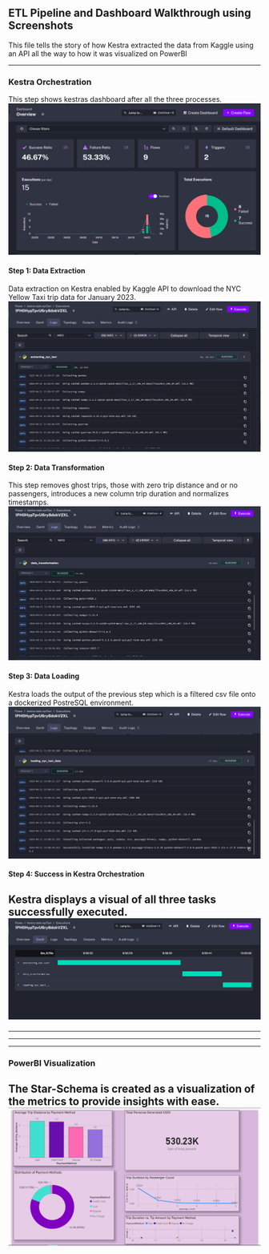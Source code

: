 ## ETL Pipeline and Dashboard Walkthrough using Screenshots

This file tells the story of how Kestra extracted the data from Kaggle using an API all the way to how it was visualized on PowerBI

---------------------------------------------------------------------------------------------------------
### Kestra Orchestration
This step shows kestras dashboard after all the three processes.
![Kestra Dashboard](../screenshots/kestra-dashboard.png)

#### Step 1: Data Extraction
Data extraction on Kestra enabled by Kaggle API to download the NYC Yellow Taxi trip data for January 2023.
![Data Extraction](../screenshots/kestra-extraction.png)

#### Step 2: Data Transformation
This step removes ghost trips, those with zero trip distance and or no passengers, introduces a new column trip duration and normalizes timestamps.
![Data Transformation](../screenshots/kestra-transformation.png)

#### Step 3: Data Loading
Kestra loads the output of the previous step which is a filtered csv file onto a dockerized PostreSQL environment.
![Data Loading](../screenshots/kestra-loading.png)

#### Step 4: Success in Kestra Orchestration
Kestra displays a visual of all three tasks successfully executed.
![Success of ETL Execution](../screenshots/kestra-success.png)
---------------------------------------------------------------------------------------------------------

---------------------------------------------------------------------------------------------------------
<!-- ### PostgreSQL instance on Docker
A containerized instance of PostgreSQL on Docker Engine
![PostgreSQL on Docker]()-->
---------------------------------------------------------------------------------------------------------

---------------------------------------------------------------------------------------------------------
### PowerBI Visualization
The Star-Schema is created as a visualization of the metrics to provide insights with ease.
![PowerBI Dashboard](../screenshots/powerbi-dashboard.png)
---------------------------------------------------------------------------------------------------------
